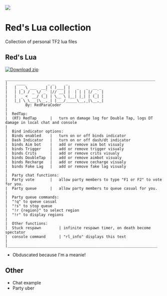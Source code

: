![](https://api.visitorbadge.io/api/VisitorHit?user=RedParaCoder&repo=TF2Lua&countColor=%237B1E7A)

# Red's Lua collection

Collection of personal TF2 lua files

## Red's Lua

[![Download zip](https://custom-icon-badges.herokuapp.com/badge/-Download-blue?style=for-the-badge&logo=download&logoColor=white "Download lua")](https://github.com/RedParaCoder/TF2Lua/blob/main/RedsLuaV2.lua)

```
___________________________________________________________________
|    ____          _ _     _                
|   |  _ \ ___  __| ( )___| |   _   _  __ _ 
|   | |_) / _ \/ _` |// __| |  | | | |/ _` |
|   |  _ <  __/ (_| | \__ \ |__| |_| | (_| |
|   |_| \_\___|\__,_| |___/_____\__,_|\__,_|
|        By: RedParaCoder
|
|  RedTap:
|  (RT) RedTap  	|	turn on damage log for Double Tap, logs DT damage in local chat and console
|
|  Bind indicator options:
|  Binds enabled	|	turn on or off binds indicator
|  Dash Indicator 	|	turn on or off dash/dt indicator
|  binds Aim bot	|	add or remove aim bot visualy
|  binds Trigger	|	add or remove trigger visualy
|  binds Crits		|	add or remove crits visualy
|  binds DoubleTap	|	add or remove aimbot visualy
|  binds Recharge	|	add or remove cecharge visualy
|  binds Fake Lag	|	add or remove fake lag visualy
|
|  Party chat functions:
|  Party vote		|	allow party members to type "F1 or F2" to vote for you.
|  Party queue		|	allow party members to queue casual for you.
|
|  Party queue commands:
|  "!q" to queue casual
|  "!s" to stop queue
|  "!r {region}" to select region
|  "!r" to display regions
|
|  Other functions:
|  Stuck respawn 		| infinite respawn timer, on death become spectator
|  console command 		| "rl_info" displays this text
|
|___________________________________________________________________
```

- Obduscated because I'm a meanie!

## Other
- Chat example
- Party uber
